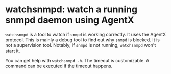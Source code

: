 watchsnmpd: watch a running snmpd daemon using AgentX
=====================================================

`watchsnmpd` is a tool to watch if `snmpd` is working correctly. It
uses the AgentX protocol. This is mainly a debug tool to find out why
`snmpd` is blocked. It is not a supervision tool. Notably, if `snmpd`
is not running, `watchsnmpd` won't start it.

You can get help with `watchsnmpd -h`. The timeout is customizable. A
command can be executed if the timeout happens.
